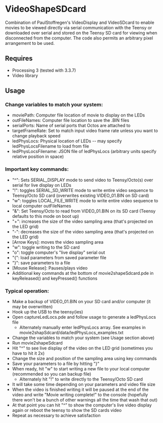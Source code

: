 VideoShapeSDcard
==========
Combination of PaulStoffregen's VideoDisplay and VideoSDcard to enable movies to be viewed directly via serial communication with the Teensy or downloaded over serial and stored on the Teensy SD card for viewing when disconnected from the computer. The code also permits an arbitrary pixel arrangement to be used.

## Requires
* Processing 3 (tested with 3.3.7)
* Video library
## Usage
### Change variables to match your system:
* moviePath: Computer file location of movie to display on the LEDs
* outFileNames: Computer file location to save the .BIN files
* serialPorts: Name of serial ports that Octos are attached to
* targetFrameRate: Set to match input video frame rate unless you want to change playback speed
* ledPhysLocs: Physical location of LEDs -- may specify ledPhysLocsFilename to load from file 
* ledPhysLocsFilename: JSON file of ledPhysLocs (arbitrary units specify relative position in space)
### Important key commands:
* "^": Sets SERIAL_DISPLAY mode to send video to Teensy/Octo(s) over serial for live display on LEDs
* "!": toggles SERIAL_SD_WRITE mode to write entire video sequence to Teensy/Octo SD card (overwrites existing VIDEO_01.BIN on SD card)
* "w": toggles LOCAL_FILE_WRITE mode to write entire video sequence to local computer outFileNames
* "&": Set Teensy/Octo to read from VIDEO_01.BIN on its SD card (Teensy defaults to this mode on boot up)
* "+": increases the size of the video sampling area (that's projected on the LED grid)
* "-": decreases the size of the video sampling area (that's projected on the LED grid)
* [Arrow Keys]: moves the video sampling area
* "w": toggle writing to the SD card
* "o": toggle computer's "live display" serial out
* "{": load parameters from saved parameter file
* "}": save parameters to a file
* [Mouse Release]: Pauses/plays video
* Additional key commands at the bottom of movie2shapeSdcard.pde in keyReleased() and keyPressed() functions
### Typical operation:
* Make a backup of VIDEO_01.BIN on your SD card and/or computer (it may be overwritten)
* Hook up the USB to the teensy(ies)
* Open captureLedLocs.pde and follow usage to generate a ledPhysLocs file
  * Alternately manually enter ledPhysLocs array. See examples in movie2shapSdcard/data/ledPhysLocs_examples.txt
* Change the variables to match your system (see Usage section above)
* Run movie2shapeSdcard
* Hit "^" to see live display of the video on the LED grid (sometimes you have to hit it 2x)
* Change the size and position of the sampling area using key commands
* Save your parameters to a file by hitting "}"
* When ready, hit "w" to start writing a new file to your local computer (recommended so you can backup file)
  * Alternately hit "!" to write directly to the Teensy/Octo SD card 
* It will take some time depending on your parameters and video file size
* When the video is finished writing it will be paused at the end of the video and write "Movie writing complete!" to the console (hopefully there won't be a bunch of other warnings all the time that wash that out)
* At that point you can hit "^" to show the computer's live video display again or reboot the teensy to show the SD cards video
* Repeat as necessary to achieve satisfaction
